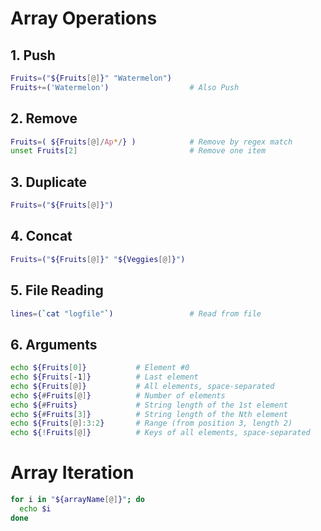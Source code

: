 # Array Operations

## 1. Push

```sh
Fruits=("${Fruits[@]}" "Watermelon")   
Fruits+=('Watermelon')                  # Also Push
```

## 2. Remove


```sh
Fruits=( ${Fruits[@]/Ap*/} )            # Remove by regex match
unset Fruits[2]                         # Remove one item
```

## 3. Duplicate

```sh
Fruits=("${Fruits[@]}")                 
```

## 4. Concat

```sh
Fruits=("${Fruits[@]}" "${Veggies[@]}") 
```

## 5. File Reading

```sh
lines=(`cat "logfile"`)                 # Read from file
```

## 6. Arguments

```sh
echo ${Fruits[0]}           # Element #0
echo ${Fruits[-1]}          # Last element
echo ${Fruits[@]}           # All elements, space-separated
echo ${#Fruits[@]}          # Number of elements
echo ${#Fruits}             # String length of the 1st element
echo ${#Fruits[3]}          # String length of the Nth element
echo ${Fruits[@]:3:2}       # Range (from position 3, length 2)
echo ${!Fruits[@]}          # Keys of all elements, space-separated
```

# Array Iteration

```sh
for i in "${arrayName[@]}"; do
  echo $i
done
```
